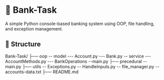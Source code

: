 # 🏦 Bank-Task

A simple Python console-based banking system using OOP, file handling, and exception management.

## 📁 Structure

Bank-Task/
├── oop 
    -- model
      --- Account.py
      --- Bank.py
    -- service
      --- AccountMethods.py
      --- BankOperations
    --main.py
├── precedural
    -- main.py
├── utils
    -- Exceptions.py 
    -- HandleInputs.py
    -- file_manager.py
    -- accounts-data.txt
├── README.md
